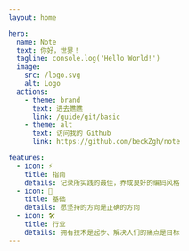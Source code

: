```yaml
---
layout: home

hero:
  name: Note
  text: 你好，世界！
  tagline: console.log('Hello World!')
  image:
    src: /logo.svg
    alt: Logo
  actions:
    - theme: brand
      text: 进去瞧瞧
      link: /guide/git/basic
    - theme: alt
      text: 访问我的 Github
      link: https://github.com/beckZgh/note

features:
  - icon: ⚡️
    title: 指南
    details: 记录所实践的最佳，养成良好的编码风格
  - icon: 🖖
    title: 基础
    details: 愿坚持的方向是正确的方向
  - icon: 🛠️
    title: 行业
    details: 拥有技术是起步、解决人们的痛点是目标
---
```


